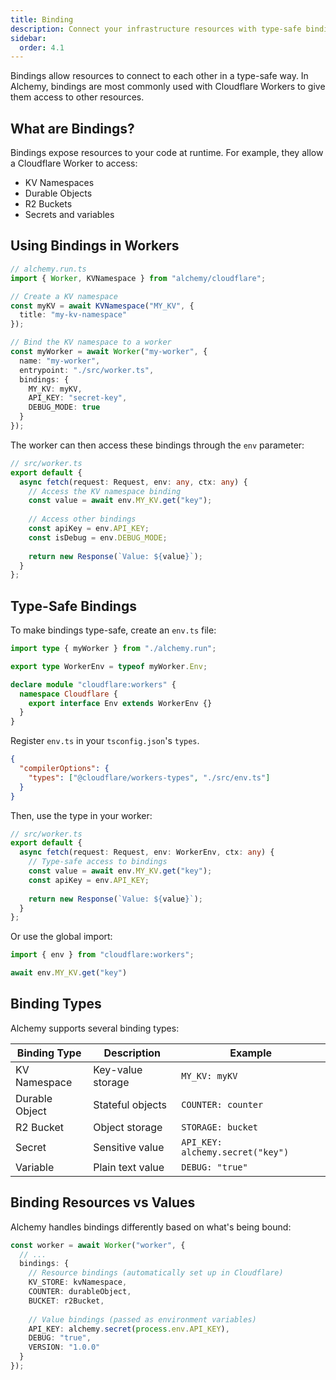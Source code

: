 ```yaml
---
title: Binding
description: Connect your infrastructure resources with type-safe bindings. Learn how to bind KV namespaces, Durable Objects, R2 buckets, and environment variables to Cloudflare Workers.
sidebar:
  order: 4.1
---
```


Bindings allow resources to connect to each other in a type-safe way. In Alchemy, bindings are most commonly used with Cloudflare Workers to give them access to other resources.

## What are Bindings?

Bindings expose resources to your code at runtime. For example, they allow a Cloudflare Worker to access:

- KV Namespaces
- Durable Objects
- R2 Buckets
- Secrets and variables

## Using Bindings in Workers

```typescript
// alchemy.run.ts
import { Worker, KVNamespace } from "alchemy/cloudflare";

// Create a KV namespace
const myKV = await KVNamespace("MY_KV", {
  title: "my-kv-namespace"
});

// Bind the KV namespace to a worker
const myWorker = await Worker("my-worker", {
  name: "my-worker",
  entrypoint: "./src/worker.ts",
  bindings: {
    MY_KV: myKV,
    API_KEY: "secret-key",
    DEBUG_MODE: true
  }
});
```

The worker can then access these bindings through the `env` parameter:

```typescript
// src/worker.ts
export default {
  async fetch(request: Request, env: any, ctx: any) {
    // Access the KV namespace binding
    const value = await env.MY_KV.get("key");
    
    // Access other bindings
    const apiKey = env.API_KEY;
    const isDebug = env.DEBUG_MODE;
    
    return new Response(`Value: ${value}`);
  }
};
```

## Type-Safe Bindings

To make bindings type-safe, create an `env.ts` file:

```typescript
import type { myWorker } from "./alchemy.run";

export type WorkerEnv = typeof myWorker.Env;

declare module "cloudflare:workers" {
  namespace Cloudflare {
    export interface Env extends WorkerEnv {}
  }
}
```

Register `env.ts` in your `tsconfig.json`'s `types`.
```json
{
  "compilerOptions": {
    "types": ["@cloudflare/workers-types", "./src/env.ts"]
  }
}
```

Then, use the type in your worker:

```typescript
// src/worker.ts
export default {
  async fetch(request: Request, env: WorkerEnv, ctx: any) {
    // Type-safe access to bindings
    const value = await env.MY_KV.get("key");
    const apiKey = env.API_KEY;
    
    return new Response(`Value: ${value}`);
  }
};
```

Or use the global import:
```ts
import { env } from "cloudflare:workers";

await env.MY_KV.get("key")
```

## Binding Types

Alchemy supports several binding types:

| Binding Type | Description | Example |
|--------------|-------------|---------|
| KV Namespace | Key-value storage | `MY_KV: myKV` |
| Durable Object | Stateful objects | `COUNTER: counter` |
| R2 Bucket | Object storage | `STORAGE: bucket` |
| Secret | Sensitive value | `API_KEY: alchemy.secret("key")` |
| Variable | Plain text value | `DEBUG: "true"` |

## Binding Resources vs Values

Alchemy handles bindings differently based on what's being bound:

```typescript
const worker = await Worker("worker", {
  // ...
  bindings: {
    // Resource bindings (automatically set up in Cloudflare)
    KV_STORE: kvNamespace,
    COUNTER: durableObject,
    BUCKET: r2Bucket,
    
    // Value bindings (passed as environment variables)
    API_KEY: alchemy.secret(process.env.API_KEY),
    DEBUG: "true",
    VERSION: "1.0.0"
  }
});
```
